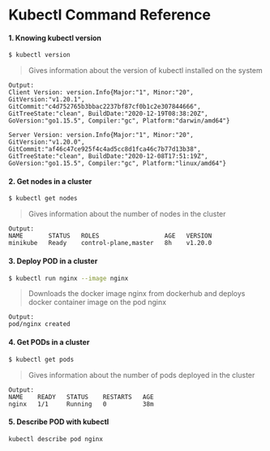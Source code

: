 # Kubectl Command Reference
#### 1. Knowing kubectl version
``` sh
$ kubectl version
```
> Gives information about the version of kubectl installed on the system
```
Output:
Client Version: version.Info{Major:"1", Minor:"20", GitVersion:"v1.20.1", GitCommit:"c4d752765b3bbac2237bf87cf0b1c2e307844666", GitTreeState:"clean", BuildDate:"2020-12-19T08:38:20Z", GoVersion:"go1.15.5", Compiler:"gc", Platform:"darwin/amd64"}

Server Version: version.Info{Major:"1", Minor:"20", GitVersion:"v1.20.0", GitCommit:"af46c47ce925f4c4ad5cc8d1fca46c7b77d13b38", GitTreeState:"clean", BuildDate:"2020-12-08T17:51:19Z", GoVersion:"go1.15.5", Compiler:"gc", Platform:"linux/amd64"}
```
#### 2. Get nodes in a cluster
```sh
$ kubectl get nodes
```
> Gives information about the number of nodes in the cluster
```
Output:
NAME       STATUS   ROLES                  AGE   VERSION
minikube   Ready    control-plane,master   8h    v1.20.0
```
#### 3. Deploy POD in a cluster
```sh
$ kubectl run nginx --image nginx
```
> Downloads the docker image nginx from dockerhub
> and deploys docker container image on the pod nginx
```
Output:
pod/nginx created
```
#### 4. Get PODs in a cluster
```sh
$ kubectl get pods 
```
> Gives information about the number of pods deployed in the cluster
```
Output:
NAME    READY   STATUS    RESTARTS   AGE
nginx   1/1     Running   0          38m
```
#### 5. Describe POD with kubectl 
```sh
kubectl describe pod nginx
```
